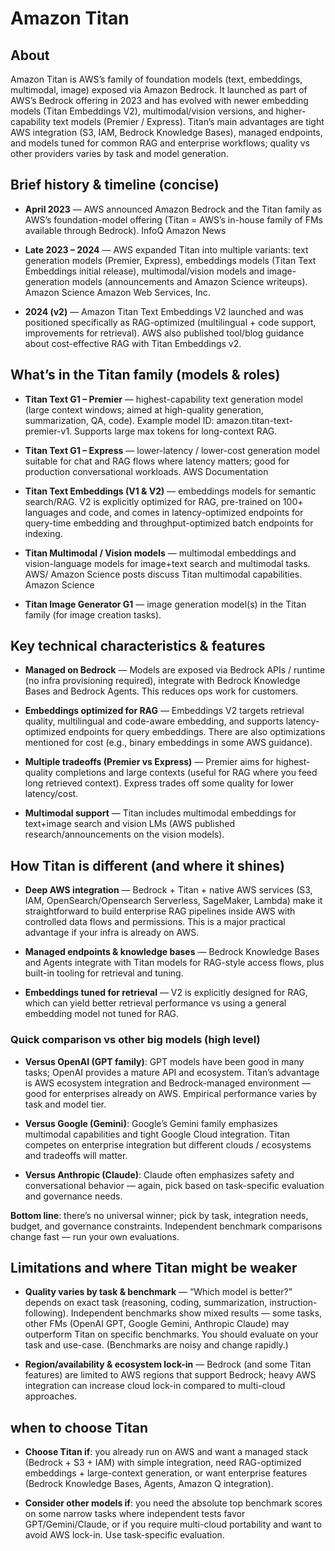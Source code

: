 # Amazon Titan

## About
Amazon Titan is AWS’s family of foundation models (text, embeddings, multimodal, image) exposed via Amazon Bedrock. It launched as part of AWS’s Bedrock offering in 2023 and has evolved with newer embedding models (Titan Embeddings V2), multimodal/vision versions, and higher-capability text models (Premier / Express). Titan’s main advantages are tight AWS integration (S3, IAM, Bedrock Knowledge Bases), managed endpoints, and models tuned for common RAG and enterprise workflows; quality vs other providers varies by task and model generation. 



## Brief history & timeline (concise)

* **April 2023** — AWS announced Amazon Bedrock and the Titan family as AWS’s foundation-model offering (Titan = AWS’s in-house family of FMs available through Bedrock). 
InfoQ
Amazon News

* **Late 2023 – 2024** — AWS expanded Titan into multiple variants: text generation models (Premier, Express), embeddings models (Titan Text Embeddings initial release), multimodal/vision models and image-generation models (announcements and Amazon Science writeups). 
Amazon Science
Amazon Web Services, Inc.

* **2024 (v2)** — Amazon Titan Text Embeddings V2 launched and was positioned specifically as RAG-optimized (multilingual + code support, improvements for retrieval). AWS also published tool/blog guidance about cost-effective RAG with Titan Embeddings v2.


## What’s in the Titan family (models & roles)

* **Titan Text G1 – Premier** — highest-capability text generation model (large context windows; aimed at high-quality generation, summarization, QA, code). Example model ID: amazon.titan-text-premier-v1. Supports large max tokens for long-context RAG. 

* **Titan Text G1 – Express** — lower-latency / lower-cost generation model suitable for chat and RAG flows where latency matters; good for production conversational workloads. 
AWS Documentation

* **Titan Text Embeddings (V1 & V2)** — embeddings models for semantic search/RAG. V2 is explicitly optimized for RAG, pre-trained on 100+ languages and code, and comes in latency-optimized endpoints for query-time embedding and throughput-optimized batch endpoints for indexing. 

* **Titan Multimodal / Vision models** — multimodal embeddings and vision-language models for image+text search and multimodal tasks. AWS/ Amazon Science posts discuss Titan multimodal capabilities. 
Amazon Science

* **Titan Image Generator G1** — image generation model(s) in the Titan family (for image creation tasks).

## Key technical characteristics & features

* **Managed on Bedrock** — Models are exposed via Bedrock APIs / runtime (no infra provisioning required), integrate with Bedrock Knowledge Bases and Bedrock Agents. This reduces ops work for customers. 


* **Embeddings optimized for RAG** — Embeddings V2 targets retrieval quality, multilingual and code-aware embedding, and supports latency-optimized endpoints for query embeddings. There are also optimizations mentioned for cost (e.g., binary embeddings in some AWS guidance). 

* **Multiple tradeoffs (Premier vs Express)** — Premier aims for highest-quality completions and large contexts (useful for RAG where you feed long retrieved context). Express trades off some quality for lower latency/cost. 

* **Multimodal support** — Titan includes multimodal embeddings for text+image search and vision LMs (AWS published research/announcements on the vision models).


## How Titan is different (and where it shines)

* **Deep AWS integration** — Bedrock + Titan + native AWS services (S3, IAM, OpenSearch/Opensearch Serverless, SageMaker, Lambda) make it straightforward to build enterprise RAG pipelines inside AWS with controlled data flows and permissions. This is a major practical advantage if your infra is already on AWS. 

* **Managed endpoints & knowledge bases** — Bedrock Knowledge Bases and Agents integrate with Titan models for RAG-style access flows, plus built-in tooling for retrieval and tuning. 

* **Embeddings tuned for retrieval** — V2 is explicitly designed for RAG, which can yield better retrieval performance vs using a general embedding model not tuned for RAG.

### Quick comparison vs other big models (high level)

* **Versus OpenAI (GPT family)**: GPT models have been good in many tasks; OpenAI provides a mature API and ecosystem. Titan’s advantage is AWS ecosystem integration and Bedrock-managed environment — good for enterprises already on AWS. Empirical performance varies by task and model tier. 


* **Versus Google (Gemini)**: Google’s Gemini family emphasizes multimodal capabilities and tight Google Cloud integration. Titan competes on enterprise integration but different clouds / ecosystems and tradeoffs will matter. 


* **Versus Anthropic (Claude)**: Claude often emphasizes safety and conversational behavior — again, pick based on task-specific evaluation and governance needs.

**Bottom line**: there’s no universal winner; pick by task, integration needs, budget, and governance constraints. Independent benchmark comparisons change fast — run your own evaluations.


## Limitations and where Titan might be weaker

* **Quality varies by task & benchmark** — “Which model is better?” depends on exact task (reasoning, coding, summarization, instruction-following). Independent benchmarks show mixed results — some tasks, other FMs (OpenAI GPT, Google Gemini, Anthropic Claude) may outperform Titan on specific benchmarks. You should evaluate on your task and use-case. (Benchmarks are noisy and change rapidly.) 

* **Region/availability & ecosystem lock-in** — Bedrock (and some Titan features) are limited to AWS regions that support Bedrock; heavy AWS integration can increase cloud lock-in compared to multi-cloud approaches. 

## when to choose Titan

* **Choose Titan if**: you already run on AWS and want a managed stack (Bedrock + S3 + IAM) with simple integration, need RAG-optimized embeddings + large-context generation, or want enterprise features (Bedrock Knowledge Bases, Agents, Amazon Q integration). 

* **Consider other models if**: you need the absolute top benchmark scores on some narrow tasks where independent tests favor GPT/Gemini/Claude, or if you require multi-cloud portability and want to avoid AWS lock-in. Use task-specific evaluation.

